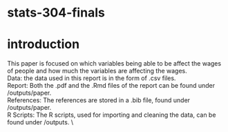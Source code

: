 # stats-304-finals
# introduction
This paper is focused on which variables being able to be affect the wages of people and how much the variables are affecting the wages.\
Data: the data used in this report is in the form of .csv files.\
Report: Both the .pdf and the .Rmd files of the report can be found under /outputs/paper. \
References: The references are stored in a .bib file, found under /outputs/paper. \
R Scripts: The R scripts, used for importing and cleaning the data, can be found under /outputs. \
